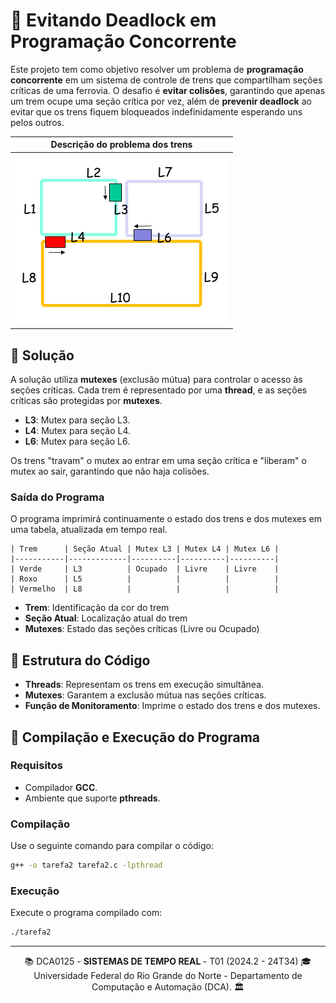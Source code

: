 # 🚆 **Evitando Deadlock em Programação Concorrente**

Este projeto tem como objetivo resolver um problema de **programação concorrente** em um sistema de controle de trens que compartilham seções críticas de uma ferrovia. O desafio é **evitar colisões**, garantindo que apenas um trem ocupe uma seção crítica por vez, além de **prevenir deadlock** ao evitar que os trens fiquem bloqueados indefinidamente esperando uns pelos outros.

| Descrição do problema dos trens |
|:-:|
|![Imagem dos trens e trilhos correspondentes](assets/image.png)|

## 🧩 **Solução**

A solução utiliza **mutexes** (exclusão mútua) para controlar o acesso às seções críticas. Cada trem é representado por uma **thread**, e as seções críticas são protegidas por **mutexes**. 

- **L3**: Mutex para seção L3.
- **L4**: Mutex para seção L4.
- **L6**: Mutex para seção L6.

Os trens "travam" o mutex ao entrar em uma seção crítica e "liberam" o mutex ao sair, garantindo que não haja colisões.

### **Saída do Programa**

O programa imprimirá continuamente o estado dos trens e dos mutexes em uma tabela, atualizada em tempo real.

```
| Trem      | Seção Atual | Mutex L3 | Mutex L4 | Mutex L6 |
|-----------|-------------|----------|----------|----------|
| Verde     | L3          | Ocupado  | Livre    | Livre    |
| Roxo      | L5          |          |          |          |
| Vermelho  | L8          |          |          |          |
```

- **Trem**: Identificação da cor do trem
- **Seção Atual**: Localização atual do trem
- **Mutexes**: Estado das seções críticas (Livre ou Ocupado)

## 📂 **Estrutura do Código**

- **Threads**: Representam os trens em execução simultânea.
- **Mutexes**: Garantem a exclusão mútua nas seções críticas.
- **Função de Monitoramento**: Imprime o estado dos trens e dos mutexes.

## 🚦 **Compilação e Execução do Programa**

### **Requisitos**
- Compilador **GCC**.
- Ambiente que suporte **pthreads**.

### **Compilação**
Use o seguinte comando para compilar o código:

```bash
g++ -o tarefa2 tarefa2.c -lpthread
```

### **Execução**
Execute o programa compilado com:

```bash
./tarefa2
```

---
<div align="center">
  📚 DCA0125 - <strong> SISTEMAS DE TEMPO REAL </strong> - T01 (2024.2 - 24T34) 🎓 <br/>
  Universidade Federal do Rio Grande do Norte - Departamento de Computação e Automação (DCA). 🏛️
</div>